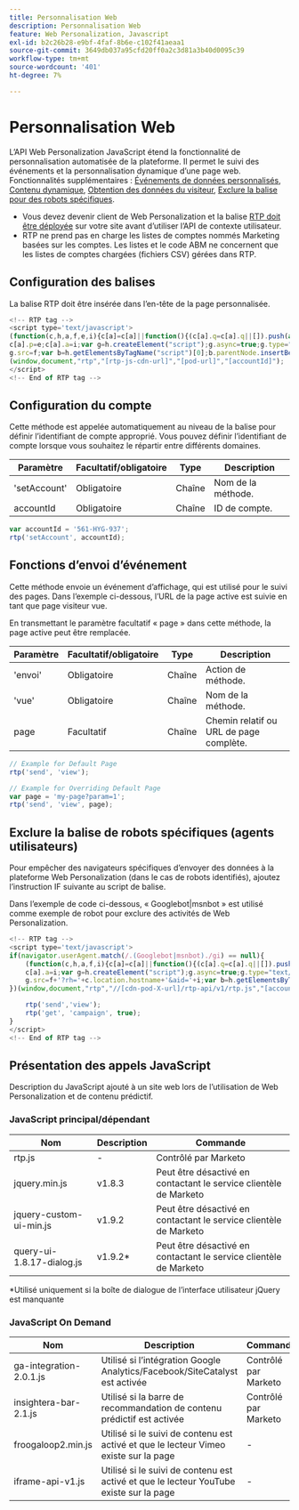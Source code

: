 ```yaml
---
title: Personnalisation Web
description: Personnalisation Web
feature: Web Personalization, Javascript
exl-id: b2c26b28-e9bf-4faf-8b6e-c102f41aeaa1
source-git-commit: 3649db037a95cfd20ff0a2c3d81a3b40d0095c39
workflow-type: tm+mt
source-wordcount: '401'
ht-degree: 7%

---
```


# Personnalisation Web

L’API Web Personalization JavaScript étend la fonctionnalité de personnalisation automatisée de la plateforme. Il permet le suivi des événements et la personnalisation dynamique d’une page web. Fonctionnalités supplémentaires : [Événements de données personnalisés](custom-data-events.md), [Contenu dynamique](web-personalization.md), [Obtention des données du visiteur](get-visitor-data.md), [Exclure la balise pour des robots spécifiques](#exclude_tag_for_specific_bots).

- Vous devez devenir client de Web Personalization et la balise [RTP doit être déployée](https://experienceleague.adobe.com/fr/docs/marketo/using/product-docs/web-personalization/rtp-tag-implementation/deploy-the-rtp-javascript) sur votre site avant d’utiliser l’API de contexte utilisateur.
- RTP ne prend pas en charge les listes de comptes nommés Marketing basées sur les comptes. Les listes et le code ABM ne concernent que les listes de comptes chargées (fichiers CSV) gérées dans RTP.

## Configuration des balises

La balise RTP doit être insérée dans l’en-tête de la page personnalisée.

```javascript
<!-- RTP tag -->
<script type='text/javascript'>
(function(c,h,a,f,e,i){c[a]=c[a]||function(){(c[a].q=c[a].q||[]).push(arguments)};
c[a].p=e;c[a].a=i;var g=h.createElement("script");g.async=true;g.type="text/javascript";
g.src=f;var b=h.getElementsByTagName("script")[0];b.parentNode.insertBefore(g,b)})
(window,document,"rtp","[rtp-js-cdn-url]","[pod-url]","[accountId]");
</script>
<!-- End of RTP tag -->
```

## Configuration du compte

Cette méthode est appelée automatiquement au niveau de la balise pour définir l’identifiant de compte approprié. Vous pouvez définir l’identifiant de compte lorsque vous souhaitez le répartir entre différents domaines.

| Paramètre | Facultatif/obligatoire | Type | Description |
|--------------|-------------------|--------|--------------|
| &#39;setAccount&#39; | Obligatoire | Chaîne | Nom de la méthode. |
| accountId | Obligatoire | Chaîne | ID de compte. |

```javascript
var accountId = '561-HYG-937';
rtp('setAccount', accountId);
```

## Fonctions d’envoi d’événement

Cette méthode envoie un événement d’affichage, qui est utilisé pour le suivi des pages. Dans l’exemple ci-dessous, l’URL de la page active est suivie en tant que page visiteur vue.

En transmettant le paramètre facultatif « page » dans cette méthode, la page active peut être remplacée.

| Paramètre | Facultatif/obligatoire | Type | Description |
|-----------|-------------------|--------|---------------------------------|
| &#39;envoi&#39; | Obligatoire | Chaîne | Action de méthode. |
| &#39;vue&#39; | Obligatoire | Chaîne | Nom de la méthode. |
| page | Facultatif | Chaîne | Chemin relatif ou URL de page complète. |

```javascript
// Example for Default Page
rtp('send', 'view');

// Example for Overriding Default Page
var page = 'my-page?param=1';
rtp('send', 'view', page);
```

## Exclure la balise de robots spécifiques (agents utilisateurs)

Pour empêcher des navigateurs spécifiques d’envoyer des données à la plateforme Web Personalization (dans le cas de robots identifiés), ajoutez l’instruction IF suivante au script de balise.

Dans l’exemple de code ci-dessous, « Googlebot|msnbot » est utilisé comme exemple de robot pour exclure des activités de Web Personalization.

```javascript
<!-- RTP tag -->
<script type='text/javascript'>
if(navigator.userAgent.match(/.(Googlebot|msnbot)./gi) == null){
    (function(c,h,a,f,i){c[a]=c[a]||function(){(c[a].q=c[a].q||[]).push(arguments)};
    c[a].a=i;var g=h.createElement("script");g.async=true;g.type="text/javascript";
    g.src=f+'?rh='+c.location.hostname+'&aid='+i;var b=h.getElementsByTagName("script")[0];b.parentNode.insertBefore(g,b);
})(window,document,"rtp","//[cdn-pod-X-url]/rtp-api/v1/rtp.js","[accountId]");

    rtp('send','view');
    rtp('get', 'campaign', true);
}
</script>
<!-- End of RTP tag -->
```

## Présentation des appels JavaScript

Description du JavaScript ajouté à un site web lors de l’utilisation de Web Personalization et de contenu prédictif.

### JavaScript principal/dépendant

| Nom | Description | Commande |
|---------------------------|-------------|--------------------------------------------------------|
| rtp.js | - | Contrôlé par Marketo |
| jquery.min.js | v1.8.3 | Peut être désactivé en contactant le service clientèle de Marketo |
| jquery-custom-ui-min.js | v1.9.2 | Peut être désactivé en contactant le service clientèle de Marketo |
| query-ui-1.8.17-dialog.js | v1.9.2* | Peut être désactivé en contactant le service clientèle de Marketo |

*Utilisé uniquement si la boîte de dialogue de l’interface utilisateur jQuery est manquante

### JavaScript On Demand

| Nom | Description | Commande |
|-------------------------|-----------------------------------------------------------------------|-----------------------|
| ga-integration-2.0.1.js | Utilisé si l’intégration Google Analytics/Facebook/SiteCatalyst est activée | Contrôlé par Marketo |
| insightera-bar-2.1.js | Utilisé si la barre de recommandation de contenu prédictif est activée | Contrôlé par Marketo |
| froogaloop2.min.js | Utilisé si le suivi de contenu est activé et que le lecteur Vimeo existe sur la page | - |
| iframe-api-v1.js | Utilisé si le suivi de contenu est activé et que le lecteur YouTube existe sur la page | - |
